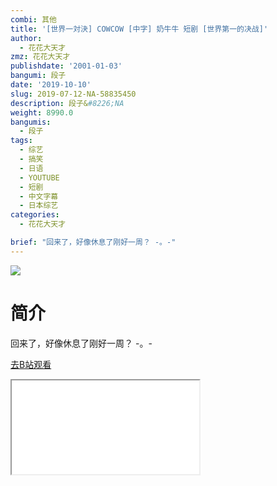 ```yaml
---
combi: 其他
title: '[世界一対決] COWCOW [中字] 奶牛牛 短剧 [世界第一的决战]'
author:
  - 花花大天才
zmz: 花花大天才
publishdate: '2001-01-03'
bangumi: 段子
date: '2019-10-10'
slug: 2019-07-12-NA-58835450
description: 段子&#8226;NA
weight: 8990.0
bangumis:
  - 段子
tags:
  - 综艺
  - 搞笑
  - 日语
  - YOUTUBE
  - 短剧
  - 中文字幕
  - 日本综艺
categories:
  - 花花大天才

brief: "回来了，好像休息了刚好一周？ -。-"
---
```

![](https://raw.githubusercontent.com/tcgriffith/owaraisite/master/static/tmpimg/2dda1460a44bf5111ad334d30ea336d375aaea41.jpg.480.jpg)
# 简介  
回来了，好像休息了刚好一周？ -。-  

[去B站观看](https://www.bilibili.com/video/av58835450/)
<div class ="resp-container"><iframe class="testiframe" src="//player.bilibili.com/player.html?aid=58835450"", scrolling="no", allowfullscreen="true" > </iframe></div> 
